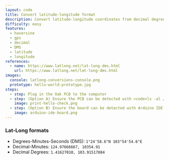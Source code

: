 ```yaml
---
layout: code
title: Convert latitude-longitude format
description: Convert latitude-longitude coordinates from decimal degrees to DMS (degrees-minutes-seconds).
difficulty: easy
features:
  - haversine
  - gps
  - decimal
  - DMS
  - latitude
  - longitude
references:
  - name: https://www.latlong.net/lat-long-dms.html
    url: https://www.latlong.net/lat-long-dms.html
images:
  console: latlong-conversions-console.png
  prototype: hello-world-prototype.jpg
steps:
  - step: Plug in the Oak PCB to the computer
  - step: (Option A) Ensure the PCB can be detected with <code>ls -al /dev/cu.usbmodem</code> and <code>arduino-cli board list</code>. Run <code>make</code> to compile and upload the code to the board.
    image: print-hello-check.png
  - step: (Option B) Ensure the board can be detected with Arduino IDE. Compile and upload the code to the board.
    image: arduino-ide-board.png
---
```


### Lat-Long formats

- Degrees-Minutes-Seconds (DMS): `1°24'58.6"N 103°54'54.6"E`
- Decimal-Minutes: `124.97666667, 10354.91`
- Decimal Degrees: `1.41627010, 103.91517884`
